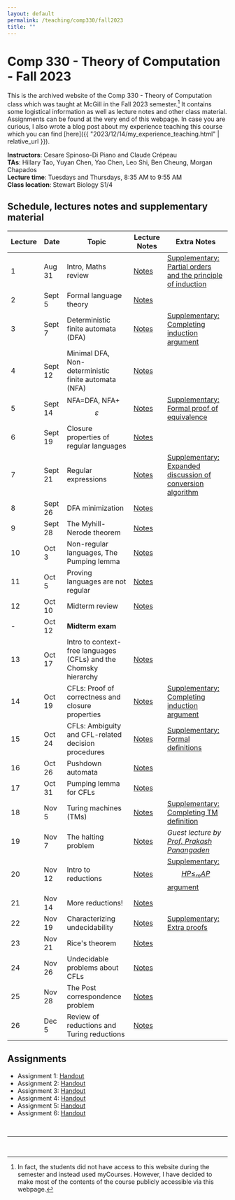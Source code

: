 ```yaml
---
layout: default
permalink: /teaching/comp330/fall2023
title: ""
---
```


# Comp 330 - Theory of Computation - Fall 2023

This is the archived website of the Comp 330 - Theory of Computation class which was taught at McGill in the Fall 2023 semester.[^1] It contains some logistical information as well as lecture notes and other class material. Assignments can be found at the very end of this webpage. In case you are curious, I also wrote a blog post about my experience teaching this course which you can find [here]({{ "2023/12/14/my_experience_teaching.html" | relative_url }}).

**Instructors**: Cesare Spinoso-Di Piano and Claude Crépeau <br>
**TAs**: Hillary Tao, Yuyan Chen, Yao Chen, Leo Shi, Ben Cheung, Morgan Chapados <br>
**Lecture time**: Tuesdays and Thursdays, 8:35 AM to 9:55 AM <br>
**Class location**: Stewart Biology S1/4 <br>


## Schedule, lectures notes and supplementary material

| Lecture | Date | Topic | Lecture Notes | Extra Notes |
| --- | --- | --- | --- | --- |
| 1 | Aug 31 | Intro, Maths review | [Notes](./lecture_notes/lecture1_annotated.pdf) | [Supplementary: Partial orders and the principle of induction](./lecture_notes/supplementary_prakash.pdf) |
| 2 | Sept 5 | Formal language theory | [Notes](./lecture_notes/lecture2_annotated.pdf) | |
| 3 | Sept 7 | Deterministic finite automata (DFA) | [Notes](./lecture_notes/lecture3_annotated.pdf) | [Supplementary: Completing induction argument](./lecture_notes/lecture3_induction.pdf) |
| 4 | Sept 12 | Minimal DFA, Non-deterministic finite automata (NFA) |  [Notes](./lecture_notes/lecture4_annotated.pdf) |  |
| 5 | Sept 14 | NFA=DFA, NFA+$$ \varepsilon $$ |  [Notes](./lecture_notes/lecture5_annotated.pdf) | [Supplementary: Formal proof of equivalence](./lecture_notes/lecture5_supplementary.pdf) |
| 6 | Sept 19 | Closure properties of regular languages |  [Notes](./lecture_notes/lecture6_annotated.pdf) |  |
| 7 | Sept 21 | Regular expressions |  [Notes](./lecture_notes/lecture7_annotated.pdf) | [Supplementary: Expanded discussion of conversion algorithm](./lecture_notes/lecture7_supplementary.pdf) |
| 8 | Sept 26 | DFA minimization |  [Notes](./lecture_notes/lecture8_annotated.pdf) |  |
| 9 | Sept 28 | The Myhill-Nerode theorem |  [Notes](./lecture_notes/lecture9_annotated.pdf) |  |
| 10 | Oct 3 | Non-regular languages, The Pumping lemma |  [Notes](./lecture_notes/lecture10_cesare_notes.pdf) |  |
| 11 | Oct 5 | Proving languages are not regular |  [Notes](./lecture_notes/lecture11_annotated.pdf) |  |
| 12 | Oct 10 | Midterm review |  [Notes](./lecture_notes/lecture12_annotated.pdf) |  |
| - | Oct 12 | **Midterm exam** | | |
| 13 | Oct 17 | Intro to context-free languages (CFLs) and the Chomsky hierarchy |  [Notes](./lecture_notes/lecture13_annotated.pdf) |  |
| 14 | Oct 19 | CFLs: Proof of correctness and closure properties |  [Notes](./lecture_notes/lecture14_annotated.pdf) | [Supplementary: Completing induction argument](./lecture_notes/lecture14_induction.pdf) |
| 15 | Oct 24 | CFLs: Ambiguity and CFL-related decision procedures  |  [Notes](./lecture_notes/lecture15_annotated.pdf) | [Supplementary: Formal definitions](./lecture_notes/lecture15_extra_handwritten.pdf) |
| 16 | Oct 26 | Pushdown automata |  [Notes](./lecture_notes/lecture16_annotated.pdf) |  |
| 17 | Oct 31 | Pumping lemma for CFLs |  [Notes](./lecture_notes/lecture17_annotated.pdf) |  |
| 18 | Nov 5 | Turing machines (TMs) |  [Notes](./lecture_notes/lecture18_annotated.pdf) | [Supplementary: Completing TM definition](./lecture_notes/lecture18_extra.pdf) |
| 19 | Nov 7 | The halting problem | [Notes](./lecture_notes/lecture19_annotated.pdf) | *Guest lecture by [Prof. Prakash Panangaden](https://www.cs.mcgill.ca/~prakash/)* |
| 20 | Nov 12 | Intro to reductions |  [Notes](./lecture_notes/lecture20_annotated.pdf) | [Supplementary: $$HP \leq_m AP$$ argument](./lecture_notes/lecture18_extra.pdf) |
| 21 | Nov 14 | More reductions! |  [Notes](./lecture_notes/lecture21_annotated.pdf) |  |
| 22 | Nov 19 | Characterizing undecidability |  [Notes](./lecture_notes/lecture22_annotated.pdf) | [Supplementary: Extra proofs](./lecture_notes/lecture22_extra_proofs.pdf) |
| 23 | Nov 21 | Rice's theorem |  [Notes](./lecture_notes/lecture23_annotated.pdf) |  |
| 24 | Nov 26 | Undecidable problems about CFLs |  [Notes](./lecture_notes/lecture24_recorded.pdf) |  |
| 25 | Nov 28 | The Post correspondence problem | [Notes](./lecture_notes/lecture25_annotated.pdf) | |
| 26 | Dec 5 | Review of reductions and Turing reductions | [Notes](./lecture_notes/lecture26_annotated.pdf) | |

## Assignments

- Assignment 1: [Handout](./assignments/hw1.pdf)
- Assignment 2: [Handout](./assignments/hw2.pdf)
- Assignment 3: [Handout](./assignments/hw3.pdf)
- Assignment 4: [Handout](./assignments/hw4.pdf)
- Assignment 5: [Handout](./assignments/hw5.pdf)
- Assignment 6: [Handout](./assignments/hw6.pdf)

<br>

---

<br>

[^1]: In fact, the students did not have access to this website during the semester and instead used myCourses. However, I have decided to make most of the contents of the course publicly accessible via this webpage.
